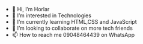 - 👋 Hi, I’m Horlar
- 👀 I’m interested in Technologies
- 🌱 I’m currently learning HTML,CSS and JavaScript
- 💞️ I’m looking to collaborate on more tech friends
- 📫 How to reach me 09048464439 on WhatsApp

